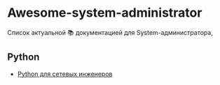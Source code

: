 # Awesome-system-administrator

Список актуальной 📚 документацией для System-администратора,

## Python
- [Python для сетевых инженеров](https://pyneng.readthedocs.io/ru/latest/index.html)

